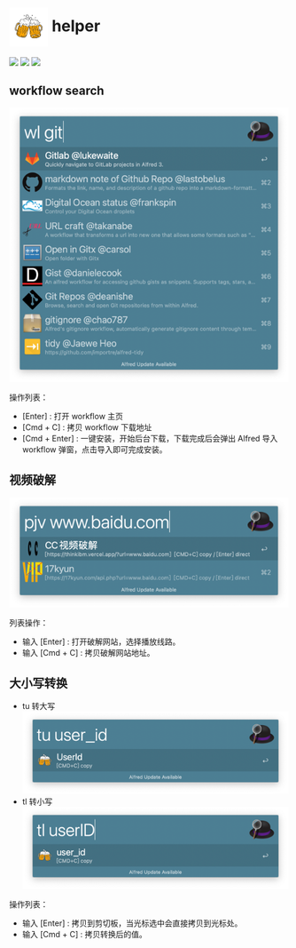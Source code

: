 # <img src='static/icon.png' width='70' align='center' alt='icon'> helper
![](https://img.shields.io/badge/license-MIT-green)  ![](https://img.shields.io/badge/platform-MacOS-purple) ![](https://img.shields.io/badge/language-Go-blue)

## workflow search
![img.png](static/readme/workflowlist.png)

操作列表：
- [Enter] : 打开 workflow 主页
- [Cmd + C] : 拷贝 workflow 下载地址
- [Cmd + Enter] : 一键安装，开始后台下载，下载完成后会弹出 Alfred 导入 workflow 弹窗，点击导入即可完成安装。

## 视频破解
![img.png](static/readme/pjv.png)

列表操作：
- 输入 [Enter] : 打开破解网站，选择播放线路。
- 输入 [Cmd + C] : 拷贝破解网站地址。

## 大小写转换
- tu 转大写
![img.png](static/readme/tu.png)
- tl 转小写
![img_1.png](static/readme/tl.png)

操作列表：
- 输入 [Enter] : 拷贝到剪切板，当光标选中会直接拷贝到光标处。
- 输入 [Cmd + C] : 拷贝转换后的值。